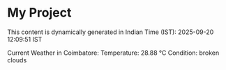 # My Project

This content is dynamically generated in Indian Time (IST): 2025-09-20 12:09:51 IST


Current Weather in Coimbatore:
Temperature: 28.88 °C
Condition: broken clouds

